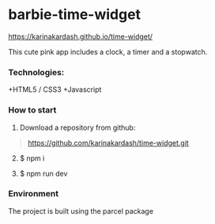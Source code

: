 # barbie-time-widget

https://karinakardash.github.io/time-widget/

This cute pink app includes a clock, a timer and a stopwatch.

### Technologies:

 +HTML5 / CSS3
 +Javascript

### How to start

1. Download a repository from github:

> https://github.com/karinakardash/time-widget.git

2. $ npm i

3. $ npm run dev

### Environment

The project is built using the parcel package
